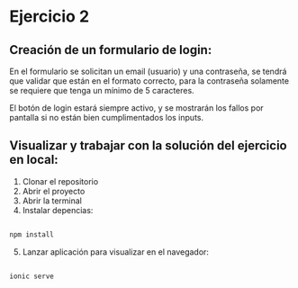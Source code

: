 # Ejercicio 2 

## Creación de un formulario de login:

En el formulario se solicitan un email (usuario) y una contraseña, se tendrá que validar que están en el formato correcto, para la contraseña
solamente se requiere que tenga un mínimo de 5 caracteres.

El botón de login estará siempre activo, y se mostrarán los fallos por pantalla si no están bien cumplimentados los inputs.

## Visualizar y trabajar con la solución del ejercicio en local:

1. Clonar el repositorio
2. Abrir el proyecto
3. Abrir la terminal
4. Instalar depencias:

```javascript

npm install

```

5. Lanzar aplicación para visualizar en el navegador:

```javascript

ionic serve

```


